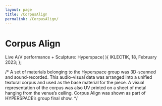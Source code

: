 ```yaml
---
layout: page
title: /CorpusAlign
permalink: /CorpusAlign/
---
```


# Corpus Align

Live A/V performance + Sculpture: Hyperspace( ){
 IKLECTIK, 18, February 2023;
};

/*
 A set of materials belonging to the Hyperspace group was 3D-scanned and sound-recorded. This audio-visual data was arranged into a unified textural corpus and used as the base material for the piece. A visual representation of the corpus was also UV printed on a sheet of metal hanging from the venue’s ceiling. Corpus Align was shown as part of HYPERSPACE’s group final show.
*/

